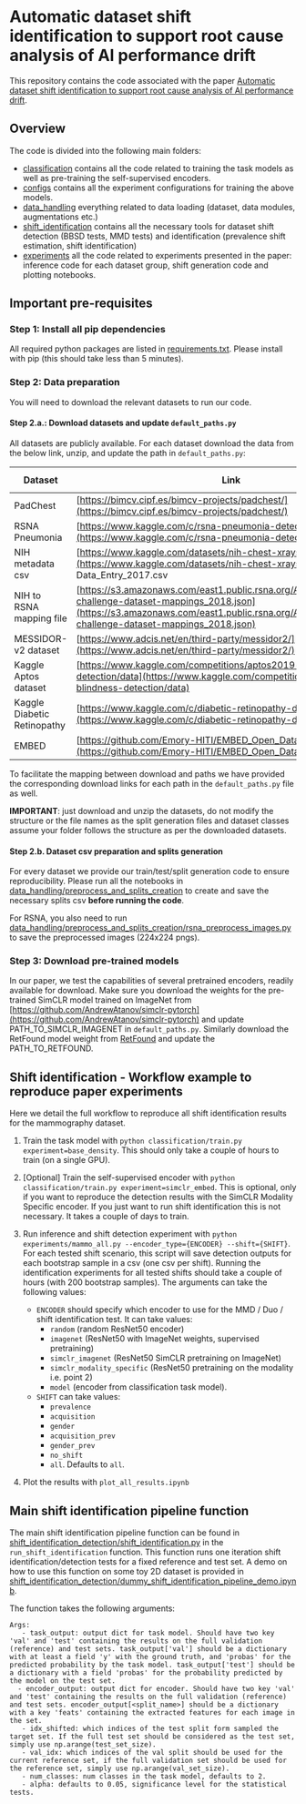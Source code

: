 # Automatic dataset shift identification to support root cause analysis of AI performance drift

This repository contains the code associated with the paper [Automatic dataset shift identification to support root cause analysis of AI performance drift](https://arxiv.org/abs/2411.07940). 

## Overview
The code is divided into the following main folders:
* [classification](classification/) contains all the code related to training the task models as well as pre-training the self-supervised encoders. 
* [configs](configs/) contains all the experiment configurations for training the above models.
* [data_handling](data_handling) everything related to data loading (dataset, data modules, augmentations etc.)
* [shift_identification](shift_identification) contains all the necessary tools for dataset shift detection (BBSD tests, MMD tests) and identification (prevalence shift estimation, shift identification) 
* [experiments](experiments/) all the code related to experiments presented in the paper: inference code for each dataset group, shift generation code and plotting notebooks. 


## Important pre-requisites

### Step 1: Install all pip dependencies
All required python packages are listed in [requirements.txt](requirements.txt). Please install with pip (this should take less than 5 minutes).

### Step 2: Data preparation

You will need to download the relevant datasets to run our code. 

#### Step 2.a.: Download datasets and update `default_paths.py`
All datasets are publicly available. For each dataset download the data from the below link, unzip, and update the path in `default_paths.py`:

| Dataset | Link | Path to update in `default_paths.py` |
|----------|----------|----------|
| PadChest    | [https://bimcv.cipf.es/bimcv-projects/padchest/](https://bimcv.cipf.es/bimcv-projects/padchest/)     | PADCHEST_ROOT   |
| RSNA Pneumonia    | [https://www.kaggle.com/c/rsna-pneumonia-detection-challenge](https://www.kaggle.com/c/rsna-pneumonia-detection-challenge)     | DATA_DIR_RSNA    |
| NIH metadata csv | [https://www.kaggle.com/datasets/nih-chest-xrays/data](https://www.kaggle.com/datasets/nih-chest-xrays/data) > Data_Entry_2017.csv | NIH_METADATA_CSV |
NIH to RSNA mapping file | [https://s3.amazonaws.com/east1.public.rsna.org/AI/2018/pneumonia-challenge-dataset-mappings_2018.json](https://s3.amazonaws.com/east1.public.rsna.org/AI/2018/pneumonia-challenge-dataset-mappings_2018.json) | PATH_NIH_TO_RSNA_MAPPING |
| MESSIDOR-v2 dataset | [https://www.adcis.net/en/third-party/messidor2/](https://www.adcis.net/en/third-party/messidor2/) | MESSIDOR_ROOT |
| Kaggle Aptos dataset | [https://www.kaggle.com/competitions/aptos2019-blindness-detection/data](https://www.kaggle.com/competitions/aptos2019-blindness-detection/data) | APTOS_ROOT |
| Kaggle Diabetic Retinopathy | [https://www.kaggle.com/c/diabetic-retinopathy-detection/data](https://www.kaggle.com/c/diabetic-retinopathy-detection/data) | DIABETIC_ROOT |
| EMBED | [https://github.com/Emory-HITI/EMBED_Open_Data/tree/main](https://github.com/Emory-HITI/EMBED_Open_Data/tree/main) | EMBED_ROOT |

To facilitate the mapping between download and paths we have provided the corresponding download links for each path in the `default_paths.py` file as well. 

**IMPORTANT**: just download and unzip the datasets, do not modify the structure or the file names as the split generation files and dataset classes assume your folder follows the structure as per the downloaded datasets.

#### Step 2.b. Dataset csv preparation and splits generation
For every dataset we provide our train/test/split generation code to ensure reproducibility. Please run all the notebooks in [data_handling/preprocess_and_splits_creation](data_handling/preprocess_and_splits_creation/) to create and save the necessary splits csv **before running the code**.

For RSNA, you also need to run [data_handling/preprocess_and_splits_creation/rsna_preprocess_images.py](data_handling/preprocess_and_splits_creation/rsna_preprocess_images.py) to save the preprocessed images (224x224 pngs).

### Step 3: Download pre-trained models
In our paper, we test the capabilities of several pretrained encoders, readily available for download. Make sure you download the weights for the pre-trained SimCLR model trained on ImageNet from [https://github.com/AndrewAtanov/simclr-pytorch](https://github.com/AndrewAtanov/simclr-pytorch) and update PATH_TO_SIMCLR_IMAGENET in `default_paths.py`. Similarly download the RetFound model weight from [RetFound](ttps://github.com/rmaphoh/RETFound_MAE) and update the PATH_TO_RETFOUND.

## Shift identification - Workflow example to reproduce paper experiments
Here we detail the full workflow to reproduce all shift identification results for the mammography dataset. 
1. Train the task model with `python classification/train.py experiment=base_density`. This should only take a couple of hours to train (on a single GPU).
2. [Optional] Train the self-supervised encoder with `python classification/train.py experiment=simclr_embed`. This is optional, only if you want to reproduce the detection results with the SimCLR Modality Specific encoder. If you just want to run shift identification this is not necessary. It takes a couple of days to train.
4. Run inference and shift detection experiment with `python experiments/mammo_all.py --encoder_type={ENCODER} --shift={SHIFT}`. For each tested shift scenario, this script will save detection outputs for each bootstrap sample in a csv (one csv per shift). Running the identification experiments for all tested shifts should take a couple of hours (with 200 bootstrap samples). The arguments can take the following values:
    * `ENCODER` should specify which encoder to use for the MMD / Duo / shift identification test. It can take values:
        - `random` (random ResNet50 encoder)
        - `imagenet` (ResNet50 with ImageNet weights, supervised pretraining)
        - `simclr_imagenet` (ResNet50 SimCLR pretraining on ImageNet)
        - `simclr_modality_specific` (ResNet50 pretraining on the modality i.e. point 2)
        - `model` (encoder from classification task model). 
    * `SHIFT` can take values:
        - `prevalence`
        - `acquisition`
        - `gender`
        - `acquisition_prev`
        - `gender_prev`
        - `no_shift`
        - `all`. Defaults to `all`.
    
    
5. Plot the results with `plot_all_results.ipynb`


## Main shift identification pipeline function
The main shift identification pipeline function can be found in [shift_identification_detection/shift_identification.py](shift_identification/shift_identification.py) in the `run_shift_identification` function.
This function runs one iteration shift identification/detection tests for a fixed reference and test set. A demo on how to use this function on some toy 2D dataset is provided in [shift_identification_detection/dummy_shift_identification_pipeline_demo.ipynb]([shift_identification_detection/dummy_shift_identification_pipeline_demo.ipynb]).

The function takes the following arguments:
```
Args:
   - task_output: output dict for task model. Should have two key 'val' and 'test' containing the results on the full validation (reference) and test sets. task_output['val'] should be a dictionary with at least a field 'y' with the ground truth, and 'probas' for the predicted probability by the task model. task_output['test'] should be a dictionary with a field 'probas' for the probability predicted by the model on the test set.
  - encoder_output: output dict for encoder. Should have two key 'val' and 'test' containing the results on the full validation (reference) and test sets. encoder_output[<split_name>] should be a dictionary with a key 'feats' containing the extracted features for each image in the set.
   - idx_shifted: which indices of the test split form sampled the target set. If the full test set should be considered as the test set, simply use np.arange(test_set_size).
   - val_idx: which indices of the val split should be used for the current reference set, if the full validation set should be used for the reference set, simply use np.arange(val_set_size).
   - num_classes: num classes in the task model, defaults to 2.
   - alpha: defaults to 0.05, significance level for the statistical tests.
```
 
